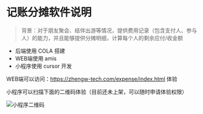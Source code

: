# 记账分摊软件说明

> 背景：对于朋友聚会、结伴出游等情况，提供费用记录（包含支付人、参与人）的能力，并且能够提供分摊明细，计算每个人的剩余应付/收金额

- 后端使用 COLA 搭建
- WEB端使用 amis
- 小程序使用 cursor 开发

WEB端可以访问：https://zhengw-tech.com/expense/index.html 体验

小程序可以扫描下面的二维码体验（目前还未上架，可以随时申请体验权限）

![小程序二维码](https://zhengw-tech.com/images/expense/share_expense_qrcode.jpg)